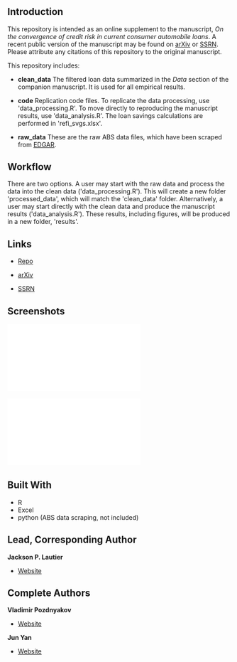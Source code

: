 <h1 align="center"><project-name></h1>

<p align="center"><project-description></p>

## Introduction

This repository is intended as an online supplement to the manuscript,
_On the convergence of credit risk in current consumer
automobile loans_.  A recent public version of the
manuscript may be found on [arXiv](https://arxiv.org/abs/2211.09176)
or [SSRN](https://papers.ssrn.com/sol3/papers.cfm?abstract_id=4278917).
Please attribute any citations of this repository to the original
manuscript.


This repository includes:

- **clean_data** The filtered loan data summarized in the _Data_ section of
the companion manuscript.  It is used for all empirical results.

- **code** Replication code files.  To replicate the data processing, use
'data_processing.R'.  To move directly to reproducing the manuscript results,
use 'data_analysis.R'.  The loan savings calculations are performed in
'refi_svgs.xlsx'. 

- **raw_data** These are the raw ABS data files, which have been scraped from
[EDGAR](https://www.sec.gov/edgar/search-and-access).

## Workflow

There are two options.  A user may start with the raw data and process the data
into the clean data ('data_processing.R').  This will create a new folder
'processed_data', which will match the 'clean_data' folder.
Alternatively, a user may start
directly with the clean data and produce the manuscript results ('data_analysis.R').
These results, including figures, will be produced in a new folder,
'results'.


## Links

- [Repo](https://github.com/jackson-lautier/credit-risk-convergence)

- [arXiv](https://arxiv.org/abs/2211.09176)

- [SSRN](https://papers.ssrn.com/sol3/papers.cfm?abstract_id=4278917)

## Screenshots

![Credit Risk Convergence](/illustrative_figures/crc_demo.pdf)

![Conditional Lender Profitability](/illustrative_figures/lender_profit.pdf)

## Built With

- R
- Excel
- python (ABS data scraping, not included)

## Lead, Corresponding Author

**Jackson P. Lautier**

- [Website](https://jacksonlautier.com/)

## Complete Authors

**Vladimir Pozdnyakov**

- [Website](https://vladimir-pozdnyakov.github.io/)

**Jun Yan**

- [Website](http://merlot.stat.uconn.edu/~jyan/)